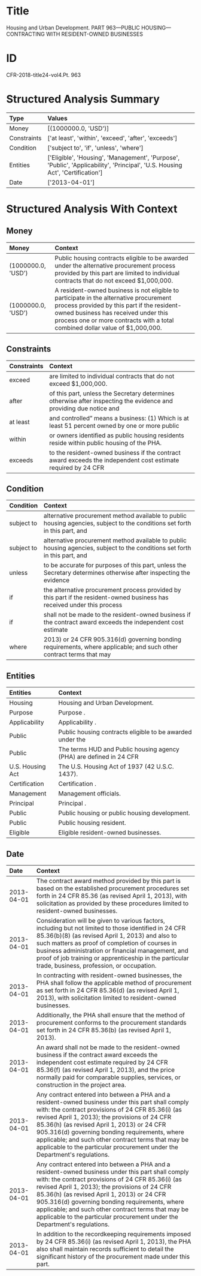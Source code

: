 # Title

 Housing and Urban Development. PART 963—PUBLIC HOUSING—CONTRACTING WITH RESIDENT-OWNED BUSINESSES


# ID

 CFR-2018-title24-vol4.Pt. 963


# Structured Analysis Summary

| Type        | Values                                                                                                                        |
|:------------|:------------------------------------------------------------------------------------------------------------------------------|
| Money       | [(1000000.0, 'USD')]                                                                                                          |
| Constraints | ['at least', 'within', 'exceed', 'after', 'exceeds']                                                                          |
| Condition   | ['subject to', 'if', 'unless', 'where']                                                                                       |
| Entities    | ['Eligible', 'Housing', 'Management', 'Purpose', 'Public', 'Applicability', 'Principal', 'U.S. Housing Act', 'Certification'] |
| Date        | ['2013-04-01']                                                                                                                |


# Structured Analysis With Context

 


## Money

| Money              | Context                                                                                                                                                                                                                                                      |
|:-------------------|:-------------------------------------------------------------------------------------------------------------------------------------------------------------------------------------------------------------------------------------------------------------|
| (1000000.0, 'USD') | Public housing contracts eligible to be awarded under the alternative procurement process provided by this part are limited to individual contracts that do not exceed $1,000,000.                                                                           |
| (1000000.0, 'USD') | A resident-owned business is not eligible to participate in the alternative procurement process provided by this part if the resident-owned business has received under this process one or more contracts with a total combined dollar value of $1,000,000. |


## Constraints

| Constraints   | Context                                                                                                            |
|:--------------|:-------------------------------------------------------------------------------------------------------------------|
| exceed        | are limited to individual contracts that do not exceed  $1,000,000.                                                |
| after         | of this part, unless the Secretary determines otherwise after inspecting the evidence and providing due notice and |
| at least      | and controlled&#8221; means a business: (1) Which is at least 51 percent owned by one or more public               |
| within        | or owners identified as public housing residents reside within  public housing of the PHA.                         |
| exceeds       | to the resident-owned business if the contract award exceeds the independent cost estimate required by 24 CFR      |


## Condition

| Condition   | Context                                                                                                                     |
|:------------|:----------------------------------------------------------------------------------------------------------------------------|
| subject to  | alternative procurement method available to public housing agencies, subject to  the conditions set forth in this part, and |
| subject to  | alternative procurement method available to public housing agencies, subject to  the conditions set forth in this part, and |
| unless      | to be accurate for purposes of this part, unless the Secretary determines otherwise after inspecting the evidence           |
| if          | the alternative procurement process provided by this part if the resident-owned business has received under this process    |
| if          | shall not be made to the resident-owned business if the contract award exceeds the independent cost estimate                |
| where       | 2013) or 24 CFR 905.316(d) governing bonding requirements, where applicable; and such other contract terms that may         |


## Entities

| Entities         | Context                                                              |
|:-----------------|:---------------------------------------------------------------------|
| Housing          | Housing  and Urban Development.                                      |
| Purpose          | Purpose .                                                            |
| Applicability    | Applicability .                                                      |
| Public           | Public housing contracts eligible to be awarded under the            |
| Public           | The terms HUD and  Public housing agency (PHA) are defined in 24 CFR |
| U.S. Housing Act | The  U.S. Housing Act  of 1937 (42 U.S.C. 1437).                     |
| Certification    | Certification .                                                      |
| Management       | Management  officials.                                               |
| Principal        | Principal .                                                          |
| Public           | Public  housing or public housing development.                       |
| Public           | Public  housing resident.                                            |
| Eligible         | Eligible  resident-owned businesses.                                 |


## Date

| Date       | Context                                                                                                                                                                                                                                                                                                                                                                                                                                    |
|:-----------|:-------------------------------------------------------------------------------------------------------------------------------------------------------------------------------------------------------------------------------------------------------------------------------------------------------------------------------------------------------------------------------------------------------------------------------------------|
| 2013-04-01 | The contract award method provided by this part is based on the established procurement procedures set forth in 24 CFR 85.36 (as revised April 1, 2013), with solicitation as provided by these procedures limited to resident-owned businesses.                                                                                                                                                                                           |
| 2013-04-01 | Consideration will be given to various factors, including but not limited to those identified in 24 CFR 85.36(b)(8) (as revised April 1, 2013) and also to such matters as proof of completion of courses in business administration or financial management, and proof of job training or apprenticeship in the particular trade, business, profession, or occupation.                                                                    |
| 2013-04-01 | In contracting with resident-owned businesses, the PHA shall follow the applicable method of procurement as set forth in 24 CFR 85.36(d) (as revised April 1, 2013), with solicitation limited to resident-owned businesses.                                                                                                                                                                                                               |
| 2013-04-01 | Additionally, the PHA shall ensure that the method of procurement conforms to the procurement standards set forth in 24 CFR 85.36(b) (as revised April 1, 2013).                                                                                                                                                                                                                                                                           |
| 2013-04-01 | An award shall not be made to the resident-owned business if the contract award exceeds the independent cost estimate required by 24 CFR 85.36(f) (as revised April 1, 2013), and the price normally paid for comparable supplies, services, or construction in the project area.                                                                                                                                                          |
| 2013-04-01 | Any contract entered into between a PHA and a resident-owned business under this part shall comply with: the contract provisions of 24 CFR 85.36(i) (as revised April 1, 2013); the provisions of 24 CFR 85.36(h) (as revised April 1, 2013) or 24 CFR 905.316(d) governing bonding requirements, where applicable; and such other contract terms that may be applicable to the particular procurement under the Department's regulations. |
| 2013-04-01 | Any contract entered into between a PHA and a resident-owned business under this part shall comply with: the contract provisions of 24 CFR 85.36(i) (as revised April 1, 2013); the provisions of 24 CFR 85.36(h) (as revised April 1, 2013) or 24 CFR 905.316(d) governing bonding requirements, where applicable; and such other contract terms that may be applicable to the particular procurement under the Department's regulations. |
| 2013-04-01 | In addition to the recordkeeping requirements imposed by 24 CFR 85.36(i) (as revised April 1, 2013), the PHA also shall maintain records sufficient to detail the significant history of the procurement made under this part.                                                                                                                                                                                                             |


